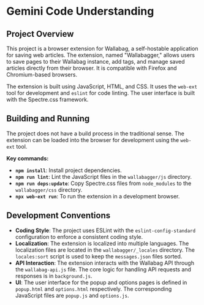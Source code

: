 # Gemini Code Understanding

## Project Overview

This project is a browser extension for Wallabag, a self-hostable application for saving web articles. The extension, named "Wallabagger," allows users to save pages to their Wallabag instance, add tags, and manage saved articles directly from their browser. It is compatible with Firefox and Chromium-based browsers.

The extension is built using JavaScript, HTML, and CSS. It uses the `web-ext` tool for development and `eslint` for code linting. The user interface is built with the Spectre.css framework.

## Building and Running

The project does not have a build process in the traditional sense. The extension can be loaded into the browser for development using the `web-ext` tool.

**Key commands:**

*   **`npm install`**: Install project dependencies.
*   **`npm run lint`**: Lint the JavaScript files in the `wallabagger/js` directory.
*   **`npm run deps:update`**: Copy Spectre.css files from `node_modules` to the `wallabagger/css` directory.
*   **`npx web-ext run`**: To run the extension in a development browser.

## Development Conventions

*   **Coding Style**: The project uses ESLint with the `eslint-config-standard` configuration to enforce a consistent coding style.
*   **Localization**: The extension is localized into multiple languages. The localization files are located in the `wallabagger/_locales` directory. The `locales:sort` script is used to keep the `messages.json` files sorted.
*   **API Interaction**: The extension interacts with the Wallabag API through the `wallabag-api.js` file. The core logic for handling API requests and responses is in `background.js`.
*   **UI**: The user interface for the popup and options pages is defined in `popup.html` and `options.html` respectively. The corresponding JavaScript files are `popup.js` and `options.js`.
